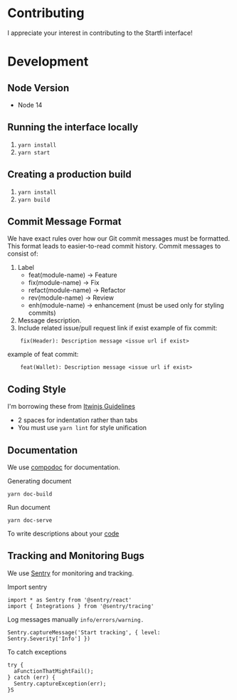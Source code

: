 # Contributing

I appreciate your interest in contributing to the Startfi interface!

# Development

## Node Version

- Node 14

## Running the interface locally

1. `yarn install`
2. `yarn start`

## Creating a production build

1. `yarn install`
2. `yarn build`

## Commit Message Format

We have exact rules over how our Git commit messages must be formatted. This format leads to easier-to-read commit history.
Commit messages to consist of:

1. Label
   - feat(module-name) -> Feature
   - fix(module-name) -> Fix
   - refact(module-name) -> Refactor
   - rev(module-name) -> Review
   - enh(module-name) -> enhancement (must be used only for styling commits)
2. Message description.
3. Include related issue/pull request link if exist
   example of fix commit:

```
    fix(Header): Description message <issue url if exist>
```

example of feat commit:

```
    feat(Wallet): Description message <issue url if exist>
```

## Coding Style

I'm borrowing these from [Itwinjs Guidelines](https://www.itwinjs.org/learning/guidelines/typescript-coding-guidelines/)

- 2 spaces for indentation rather than tabs
- You must use `yarn lint` for style unification

## Documentation

We use [compodoc](https://compodoc.app/) for documentation.

Generating document

```
yarn doc-build
```

Run document

```
yarn doc-serve
```

To write descriptions about your [code](https://compodoc.app/guides/comments.html)

## Tracking and Monitoring Bugs

We use [Sentry](https://sentry.io/onboarding/startfi/get-started/) for monitoring and tracking.

Import sentry

```
import * as Sentry from '@sentry/react'
import { Integrations } from '@sentry/tracing'
```

Log messages manually `info/errors/warning.`

```
Sentry.captureMessage('Start tracking', { level: Sentry.Severity['Info'] })
```

To catch exceptions

```
try {
  aFunctionThatMightFail();
} catch (err) {
  Sentry.captureException(err);
}S
```
